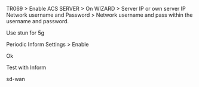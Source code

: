 TR069 > Enable
ACS SERVER > On
WIZARD > Server IP or own server IP
Network username and Password > Network username and pass within the username and password.

Use stun for 5g

Periodic Inform Settings > Enable

Ok

Test with Inform

sd-wan